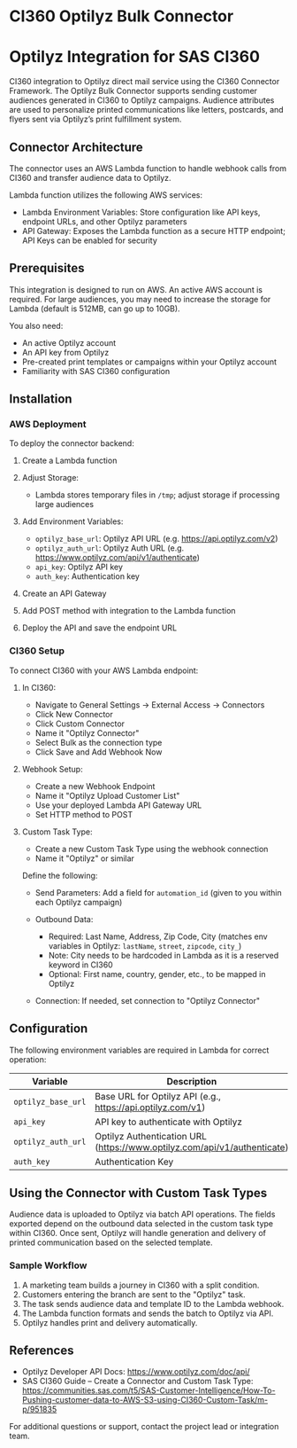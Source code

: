 # CI360 Optilyz Bulk Connector



# Optilyz Integration for SAS CI360

CI360 integration to Optilyz direct mail service using the CI360 Connector Framework. The Optilyz Bulk Connector supports sending customer audiences generated in CI360 to Optilyz campaigns. Audience attributes are used to personalize printed communications like letters, postcards, and flyers sent via Optilyz’s print fulfillment system.

## Connector Architecture

The connector uses an AWS Lambda function to handle webhook calls from CI360 and transfer audience data to Optilyz.

Lambda function utilizes the following AWS services:

- Lambda Environment Variables: Store configuration like API keys, endpoint URLs, and other Optilyz parameters
- API Gateway: Exposes the Lambda function as a secure HTTP endpoint; API Keys can be enabled for security

## Prerequisites

This integration is designed to run on AWS. An active AWS account is required. For large audiences, you may need to increase the storage for Lambda (default is 512MB, can go up to 10GB).

You also need:

- An active Optilyz account
- An API key from Optilyz
- Pre-created print templates or campaigns within your Optilyz account
- Familiarity with SAS CI360 configuration

## Installation

### AWS Deployment

To deploy the connector backend:

1. Create a Lambda function

2. Adjust Storage:
   - Lambda stores temporary files in `/tmp`; adjust storage if processing large audiences

3. Add Environment Variables:

   - `optilyz_base_url`: Optilyz API URL (e.g. https://api.optilyz.com/v2)
   - `optilyz_auth_url`: Optilyz Auth URL (e.g. https://www.optilyz.com/api/v1/authenticate)
   - `api_key`: Optilyz API key
   - `auth_key`: Authentication key

4. Create an API Gateway

5. Add POST method with integration to the Lambda function

6. Deploy the API and save the endpoint URL

### CI360 Setup

To connect CI360 with your AWS Lambda endpoint:

1. In CI360:
   - Navigate to General Settings → External Access → Connectors
   - Click New Connector
   - Click Custom Connector
   - Name it "Optilyz Connector"
   - Select Bulk as the connection type
   - Click Save and Add Webhook Now

2. Webhook Setup:
   - Create a new Webhook Endpoint
   - Name it "Optilyz Upload Customer List"
   - Use your deployed Lambda API Gateway URL
   - Set HTTP method to POST

3. Custom Task Type:
   - Create a new Custom Task Type using the webhook connection
   - Name it "Optilyz" or similar

   Define the following:

   - Send Parameters: Add a field for `automation_id` (given to you within each Optilyz campaign)

   - Outbound Data:
     - Required: Last Name, Address, Zip Code, City (matches env variables in Optilyz: `lastName`, `street`, `zipcode`, `city_`)
     - Note: City needs to be hardcoded in Lambda as it is a reserved keyword in CI360
     - Optional: First name, country, gender, etc., to be mapped in Optilyz

   - Connection: If needed, set connection to "Optilyz Connector"

## Configuration

The following environment variables are required in Lambda for correct operation:

| Variable             | Description                                                                 |
|----------------------|-----------------------------------------------------------------------------|
| `optilyz_base_url`   | Base URL for Optilyz API (e.g., https://api.optilyz.com/v1)                |
| `api_key`            | API key to authenticate with Optilyz                                       |
| `optilyz_auth_url`   | Optilyz Authentication URL (https://www.optilyz.com/api/v1/authenticate)   |
| `auth_key`           | Authentication Key                                                         |

## Using the Connector with Custom Task Types

Audience data is uploaded to Optilyz via batch API operations. The fields exported depend on the outbound data selected in the custom task type within CI360. Once sent, Optilyz will handle generation and delivery of printed communication based on the selected template.

### Sample Workflow

1. A marketing team builds a journey in CI360 with a split condition.
2. Customers entering the branch are sent to the "Optilyz" task.
3. The task sends audience data and template ID to the Lambda webhook.
4. The Lambda function formats and sends the batch to Optilyz via API.
5. Optilyz handles print and delivery automatically.

## References

- Optilyz Developer API Docs: https://www.optilyz.com/doc/api/
- SAS CI360 Guide – Create a Connector and Custom Task Type: https://communities.sas.com/t5/SAS-Customer-Intelligence/How-To-Pushing-customer-data-to-AWS-S3-using-CI360-Custom-Task/m-p/951835

For additional questions or support, contact the project lead or integration team.
